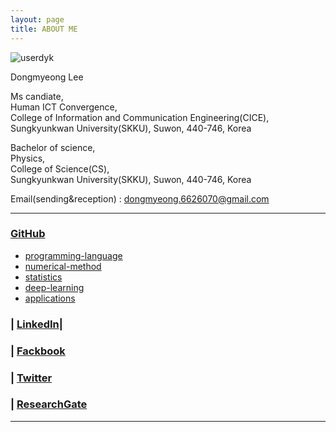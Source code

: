 ```yaml
---
layout: page
title: ABOUT ME
---
```


![userdyk](https://user-images.githubusercontent.com/52376448/62934273-15b4ee80-bdff-11e9-9f58-3783696280df.jpg)

Dongmyeong Lee <br>

Ms candiate, <br> 
Human ICT Convergence, <br>
College of Information and Communication Engineering(CICE), <br>
Sungkyunkwan University(SKKU), Suwon, 440-746, Korea <br>

Bachelor of science, <br>
Physics, <br>
College of Science(CS), <br>
Sungkyunkwan University(SKKU), Suwon, 440-746, Korea <br>


<!--Mobile : +82-10-7327-0678 <br> -->
Email(sending&reception) : dongmyeong.6626070@gmail.com <br>

<hr>

### [GitHub](https://github.com/userdyk-github/)
  - [programming-language](https://github.com/ailever/programming-language)
  - [numerical-method](https://github.com/ailever/numerical-method)
  - [statistics](https://github.com/ailever/statistics)
  - [deep-learning](https://github.com/ailever/deep-learning)
  - [applications](https://github.com/ailever/applications)
  
###  | [LinkedIn](https://www.linkedin.com/in/userdyk/)|
###  | [Fackbook](https://www.facebook.com/userdyk)
###  | [Twitter](https://twitter.com/DongmyeongL)
###  | [ResearchGate](https://www.researchgate.net/profile/Dongmyeong_Lee2)


<hr>
